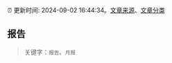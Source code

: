 :alarm_clock: 更新时间: 2024-09-02 16:44:34。[文章来源](/README.md)、[文章分类](/TAGS.md)

## 报告


> 关键字：`报告`、`月报`



